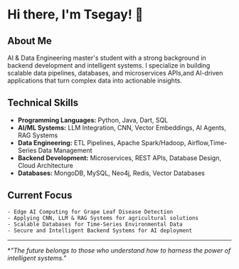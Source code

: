 # Hi there, I'm Tsegay! 👋

## About Me
AI & Data Engineering master's student with a strong background in backend development and intelligent systems. I specialize in building scalable data pipelines, databases, and microservices APIs,and AI-driven applications that turn complex data into actionable insights.

## Technical Skills
- **Programming Languages:** Python, Java, Dart, SQL
- **AI/ML Systems:** LLM Integration, CNN, Vector Embeddings, AI Agents, RAG Systems
- **Data Engineering:** ETL Pipelines, Apache Spark/Hadoop, Airflow,Time-Series Data Management
- **Backend Development:** Microservices, REST APIs, Database Design, Cloud Architecture
- **Databases:** MongoDB, MySQL, Neo4j, Redis, Vector Databases

## Current Focus
```
- Edge AI Computing for Grape Leaf Disease Detection
- Applying CNN, LLM & RAG Systems for agricultural solutions
- Scalable Databases for Time-Series Environmental Data
- Secure and Intelligent Backend Systems for AI deployment
```
---
**"The future belongs to those who understand how to harness the power of intelligent systems."*
